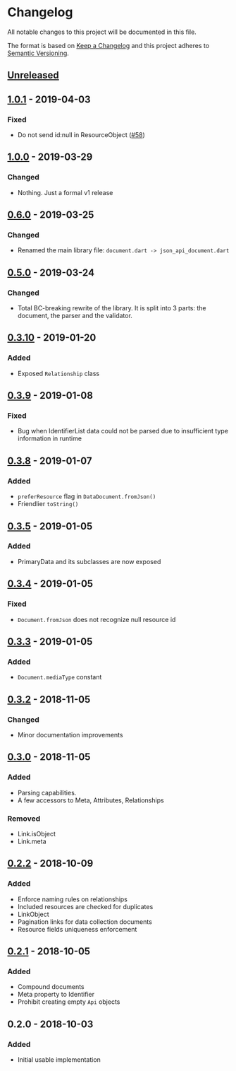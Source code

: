 # Changelog
All notable changes to this project will be documented in this file.

The format is based on [Keep a Changelog](http://keepachangelog.com/en/1.0.0/)
and this project adheres to [Semantic Versioning](http://semver.org/spec/v2.0.0.html).

## [Unreleased]

## [1.0.1] - 2019-04-03
### Fixed
- Do not send id:null in ResourceObject ([#58](https://github.com/f3ath/json-api-document-dart/issues/58))

## [1.0.0] - 2019-03-29
### Changed
- Nothing. Just a formal v1 release

## [0.6.0] - 2019-03-25
### Changed
- Renamed the main library file: `document.dart -> json_api_document.dart`

## [0.5.0] - 2019-03-24
### Changed
- Total BC-breaking rewrite of the library. It is split into 3 parts: the document, the parser and the validator.

## [0.3.10] - 2019-01-20
### Added
- Exposed `Relationship` class

## [0.3.9] - 2019-01-08
### Fixed
- Bug when IdentifierList data could not be parsed due to insufficient type information in runtime

## [0.3.8] - 2019-01-07
### Added
- `preferResource` flag in `DataDocument.fromJson()`
- Friendlier `toString()`

## [0.3.5] - 2019-01-05
### Added
- PrimaryData and its subclasses are now exposed

## [0.3.4] - 2019-01-05
### Fixed
- `Document.fromJson` does not recognize null resource id

## [0.3.3] - 2019-01-05
### Added
- `Document.mediaType` constant

## [0.3.2] - 2018-11-05
### Changed
- Minor documentation improvements

## [0.3.0] - 2018-11-05
### Added
- Parsing capabilities.
- A few accessors to Meta, Attributes, Relationships

### Removed
- Link.isObject
- Link.meta

## [0.2.2] - 2018-10-09
### Added
- Enforce naming rules on relationships
- Included resources are checked for duplicates
- LinkObject
- Pagination links for data collection documents
- Resource fields uniqueness enforcement

##  [0.2.1] - 2018-10-05
### Added
- Compound documents
- Meta property to Identifier
- Prohibit creating empty `Api` objects

## 0.2.0 - 2018-10-03
### Added
- Initial usable implementation

[Unreleased]: https://github.com/f3ath/json-api-document-dart/compare/1.0.1...HEAD
[1.0.1]: https://github.com/f3ath/json-api-document-dart/compare/1.0.0...1.0.1
[1.0.0]: https://github.com/f3ath/json-api-document-dart/compare/0.6.0...1.0.0
[0.6.0]: https://github.com/f3ath/json-api-document-dart/compare/0.5.0...0.6.0
[0.5.0]: https://github.com/f3ath/json-api-document-dart/compare/0.3.10...0.5.0
[0.3.10]: https://github.com/f3ath/json-api-document-dart/compare/0.3.9...0.3.10
[0.3.9]: https://github.com/f3ath/json-api-document-dart/compare/0.3.8...0.3.9
[0.3.8]: https://github.com/f3ath/json-api-document-dart/compare/0.3.5...0.3.8
[0.3.5]: https://github.com/f3ath/json-api-document-dart/compare/0.3.4...0.3.5
[0.3.4]: https://github.com/f3ath/json-api-document-dart/compare/0.3.3...0.3.4
[0.3.3]: https://github.com/f3ath/json-api-document-dart/compare/0.3.2...0.3.3
[0.3.2]: https://github.com/f3ath/json-api-document-dart/compare/0.3.0...0.3.2
[0.3.0]: https://github.com/f3ath/json-api-document-dart/compare/0.2.2...0.3.0
[0.2.2]: https://github.com/f3ath/json-api-document-dart/compare/0.2.1...0.2.2
[0.2.1]: https://github.com/f3ath/json-api-document-dart/compare/0.2.0...0.2.1
